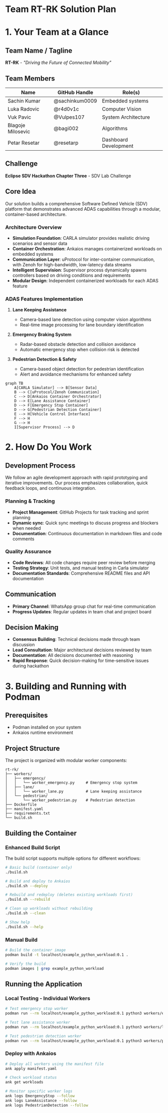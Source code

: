 # Team RT-RK Solution Plan

# 1. Your Team at a Glance

## Team Name / Tagline  
**RT-RK** - *"Driving the Future of Connected Mobility"*

## Team Members  
| Name | GitHub Handle | Role(s) |
|-------|---------------|---------|
| Sachin Kumar | @sachinkum0009 | Embedded systems |
| Luka Radovic | @r4d0v1c | Computer Vision |
| Vuk Pavic | @Vulpes107 | System Architecture |
| Blagoje Milosevic | @bagi002 | Algorithms |
| Petar Resetar | @resetarp | Dashboard Development |

## Challenge  
**Eclipse SDV Hackathon Chapter Three** - SDV Lab Challenge

## Core Idea  
Our solution builds a comprehensive Software Defined Vehicle (SDV) platform that demonstrates advanced ADAS capabilities through a modular, container-based architecture.

### Architecture Overview
- **Simulation Foundation**: CARLA simulator provides realistic driving scenarios and sensor data
- **Container Orchestration**: Ankaios manages containerized workloads on embedded systems
- **Communication Layer**: uProtocol for inter-container communication, with Zenoh for high-bandwidth, low-latency data streams
- **Intelligent Supervision**: Supervisor process dynamically spawns controllers based on driving conditions and requirements
- **Modular Design**: Independent containerized workloads for each ADAS feature

### ADAS Features Implementation
1. **Lane Keeping Assistance**
   - Camera-based lane detection using computer vision algorithms
   - Real-time image processing for lane boundary identification
   
2. **Emergency Braking System**
   - Radar-based obstacle detection and collision avoidance
   - Automatic emergency stop when collision risk is detected
   
3. **Pedestrian Detection & Safety**
   - Camera-based object detection for pedestrian identification
   - Alert and avoidance mechanisms for enhanced safety

```mermaid
graph TB
    A[CARLA Simulator] --> B[Sensor Data]
    B --> C[uProtocol/Zenoh Communication]
    C --> D[Ankaios Container Orchestrator]
    D --> E[Lane Assistance Container]
    D --> F[Emergency Stop Container]
    D --> G[Pedestrian Detection Container]
    E --> H[Vehicle Control Interface]
    F --> H
    G --> H
    I[Supervisor Process] --> D
```

# 2. How Do You Work

## Development Process  
We follow an agile development approach with rapid prototyping and iterative improvements. Our process emphasizes collaboration, quick feedback loops, and continuous integration.

### Planning & Tracking  
- **Project Management**: GitHub Projects for task tracking and sprint planning
- **Dynamic sync**: Quick sync meetings to discuss progress and blockers when needed
- **Documentation**: Continuous documentation in markdown files and code comments

### Quality Assurance  
- **Code Reviews**: All code changes require peer review before merging
- **Testing Strategy**: Unit tests, and manual testing in Carla simulator
- **Documentation Standards**: Comprehensive README files and API documentation

## Communication  
- **Primary Channel**: WhatsApp group chat for real-time communication
- **Progress Updates**: Regular updates in team chat and project board

## Decision Making  
- **Consensus Building**: Technical decisions made through team discussion
- **Lead Consultation**: Major architectural decisions reviewed by team
- **Documentation**: All decisions documented with reasoning
- **Rapid Response**: Quick decision-making for time-sensitive issues during hackathon

# 3. Building and Running with Podman

## Prerequisites
- Podman installed on your system
- Ankaios runtime environment

## Project Structure
The project is organized with modular worker components:
```
rt-rk/
├── workers/
│   ├── emergency/
│   │   └── worker_emergency.py     # Emergency stop system
│   ├── lane/
│   │   └── worker_lane.py          # Lane keeping assistance
│   └── pedestrian/
│       └── worker_pedestrian.py    # Pedestrian detection
├── Dockerfile
├── manifest.yaml
├── requirements.txt
└── build.sh
```

## Building the Container

### Enhanced Build Script
The build script supports multiple options for different workflows:

```bash
# Basic build (container only)
./build.sh

# Build and deploy to Ankaios
./build.sh --deploy

# Rebuild and redeploy (deletes existing workloads first)
./build.sh --rebuild

# Clean up workloads without rebuilding
./build.sh --clean

# Show help
./build.sh --help
```

### Manual Build
```bash
# Build the container image
podman build -t localhost/example_python_workload:0.1 .

# Verify the build
podman images | grep example_python_workload
```

## Running the Application

### Local Testing - Individual Workers
```bash
# Test emergency stop worker
podman run --rm localhost/example_python_workload:0.1 python3 workers/emergency/worker_emergency.py

# Test lane assistance worker  
podman run --rm localhost/example_python_workload:0.1 python3 workers/lane/worker_lane.py

# Test pedestrian detection worker
podman run --rm localhost/example_python_workload:0.1 python3 workers/pedestrian/worker_pedestrian.py
```

### Deploy with Ankaios
```bash
# Deploy all workers using the manifest file
ank apply manifest.yaml

# Check workload status
ank get workloads

# Monitor specific worker logs
ank logs EmergencyStop --follow
ank logs LaneAssistance --follow
ank logs PedestrianDetection --follow
```